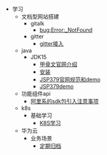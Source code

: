 *  学习
    * <color>文档型网站搭建</color>
        * gitalk
            * [bug:Error:_NotFound](/docs/记录一次gitPage的搭建过程.md)
        * gitter
            * [gitter接入](/docs/gitter接入.md)    
    * java
        * JDK15
            * [甲骨文官网介绍](/html/jdk15/甲骨文宣布Java15.md)
            * [安装](/html/jdk15/JDK15安装.md)
            * [JSP379官网规范和demo](/html/jdk15/JEP378.md)
            * [JSP379demo](/html/jdk15/JEP378_java测试.md)
    * 功能组件api
        * [阿里系的sdk包引入注意事项](/docs/阿里系的sdk包引入注意事项.md)
    * k8s  
        * 基础学习
            * [K8S学习](/docs/K8S学习link.md)  
    * 华为云
        * 业务场景
            * [定期归档](/docs/华为云归档方案.md)                